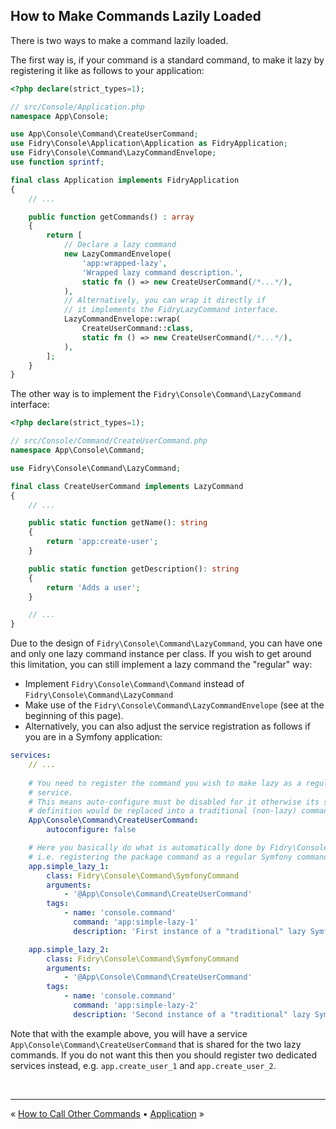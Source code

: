 ## How to Make Commands Lazily Loaded

There is two ways to make a command lazily loaded.

The first way is, if your command is a standard command, to
make it lazy by registering it like as follows to your application:

```php
<?php declare(strict_types=1);

// src/Console/Application.php
namespace App\Console;

use App\Console\Command\CreateUserCommand;
use Fidry\Console\Application\Application as FidryApplication;
use Fidry\Console\Command\LazyCommandEnvelope;
use function sprintf;

final class Application implements FidryApplication
{
    // ...

    public function getCommands() : array
    {
        return [
            // Declare a lazy command
            new LazyCommandEnvelope(
                'app:wrapped-lazy',
                'Wrapped lazy command description.',
                static fn () => new CreateUserCommand(/*...*/),
            ),
            // Alternatively, you can wrap it directly if
            // it implements the FidryLazyCommand interface.
            LazyCommandEnvelope::wrap(
                CreateUserCommand::class,
                static fn () => new CreateUserCommand(/*...*/),
            ),
        ];
    }
}
```

The other way is to implement the `Fidry\Console\Command\LazyCommand` interface:

```php
<?php declare(strict_types=1);

// src/Console/Command/CreateUserCommand.php
namespace App\Console\Command;

use Fidry\Console\Command\LazyCommand;

final class CreateUserCommand implements LazyCommand
{
    // ...

    public static function getName(): string
    {
        return 'app:create-user';
    }

    public static function getDescription(): string
    {
        return 'Adds a user';
    }

    // ...
}
```

Due to the design of `Fidry\Console\Command\LazyCommand`, you can have one and
only one lazy command instance per class. If you wish to get around this limitation, you
can still implement a lazy command the "regular" way:

- Implement `Fidry\Console\Command\Command` instead of `Fidry\Console\Command\LazyCommand`
- Make use of the `Fidry\Console\Command\LazyCommandEnvelope` (see at the beginning of this page).
- Alternatively, you can also adjust the service registration as follows if you are in a Symfony application:

```yaml
services:
    // ...
    
    # You need to register the command you wish to make lazy as a regular 
    # service.
    # This means auto-configure must be disabled for it otherwise its service
    # definition would be replaced into a traditional (non-lazy) command
    App\Console\Command\CreateUserCommand:
        autoconfigure: false

    # Here you basically do what is automatically done by Fidry\Console\DependencyInjection\Compiler\AddConsoleCommandPass
    # i.e. registering the package command as a regular Symfony command.
    app.simple_lazy_1:
        class: Fidry\Console\Command\SymfonyCommand
        arguments:
            - '@App\Console\Command\CreateUserCommand'
        tags:
            - name: 'console.command'
              command: 'app:simple-lazy-1'
              description: 'First instance of a "traditional" lazy Symfony command'

    app.simple_lazy_2:
        class: Fidry\Console\Command\SymfonyCommand
        arguments:
            - '@App\Console\Command\CreateUserCommand'
        tags:
            - name: 'console.command'
              command: 'app:simple-lazy-2'
              description: 'Second instance of a "traditional" lazy Symfony command'
```

Note that with the example above, you will have a service `App\Console\Command\CreateUserCommand`
that is shared for the two lazy commands. If you do not want this then you should
register two dedicated services instead, e.g. `app.create_user_1` and `app.create_user_2`.


<br />
<hr />

« [How to Call Other Commands](call-other-commands.md) • [Application](application.md) »
